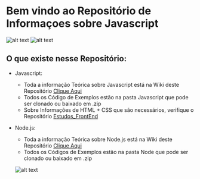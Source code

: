 # Bem vindo ao Repositório de Informaçoes sobre Javascript

![alt text](https://encrypted-tbn0.gstatic.com/images?q=tbn:ANd9GcQ0dOVJIkNzOjA9HgJ5UZNHEWjkAG0ThrBJ7aYzzPf7c1S5Gsm1 "Javascript")
![alt text](https://d2eip9sf3oo6c2.cloudfront.net/tags/images/000/000/256/thumb/nodejslogo.png "Node.js")

## O que existe nesse Repositório:

* Javascript:
    * Toda a informação Teórica sobre Javascript está na Wiki deste Repositório [Clique Aqui](https://github.com/F4NT0/Javascript_Info/wiki)
    * Todos os Código de Exemplos estão na pasta Javascript que pode ser clonado ou baixado em .zip 
    * Sobre Informações de HTML + CSS que são necessários, verifique o Repositório [Estudos_FrontEnd](https://github.com/F4NT0/Estudos_FrontEnd)
    
* Node.js:
    * Toda a informação Teórica sobre Node.js está na Wiki deste Repositório [Clique Aqui](https://github.com/F4NT0/Javascript_Info/wiki)
    * Todos os Códigos de Exemplos estão na pasta Node que pode ser clonado ou baixado em .zip
    
    ![alt text](https://jakeeveetug.neocities.org/Homepage/i%20like%20it.gif "turnon")
    
    
